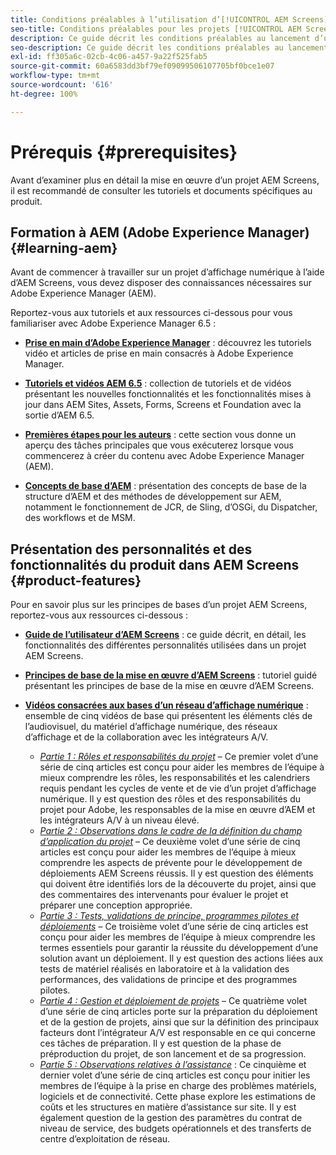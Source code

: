 ```yaml
---
title: Conditions préalables à l’utilisation d’[!UICONTROL AEM Screens]
seo-title: Conditions préalables pour les projets [!UICONTROL AEM Screens]
description: Ce guide décrit les conditions préalables au lancement d’un projet AEM Screens.
seo-description: Ce guide décrit les conditions préalables au lancement d’un projet AEM Screens.
exl-id: ff305a6c-02cb-4c06-a457-9a22f525fab5
source-git-commit: 60a6583dd3bf79ef09099506107705bf0bce1e07
workflow-type: tm+mt
source-wordcount: '616'
ht-degree: 100%

---
```


# Prérequis {#prerequisites}

Avant d’examiner plus en détail la mise en œuvre d’un projet AEM Screens, il est recommandé de consulter les tutoriels et documents spécifiques au produit.

## Formation à AEM (Adobe Experience Manager) {#learning-aem}

Avant de commencer à travailler sur un projet d’affichage numérique à l’aide d’AEM Screens, vous devez disposer des connaissances nécessaires sur Adobe Experience Manager (AEM).

Reportez-vous aux tutoriels et aux ressources ci-dessous pour vous familiariser avec Adobe Experience Manager 6.5 :

* **[Prise en main d’Adobe Experience Manager](https://helpx.adobe.com/fr/experience-manager/get-started.html)** : découvrez les tutoriels vidéo et articles de prise en main consacrés à Adobe Experience Manager.

* **[Tutoriels et vidéos AEM 6.5](https://helpx.adobe.com/fr/experience-manager/kt/index/aem-6-5-videos.html)** : collection de tutoriels et de vidéos présentant les nouvelles fonctionnalités et les fonctionnalités mises à jour dans AEM Sites, Assets, Forms, Screens et Foundation avec la sortie d’AEM 6.5.

* **[Premières étapes pour les auteurs](https://helpx.adobe.com/fr/experience-manager/6-5/sites/authoring/using/first-steps.html)** : cette section vous donne un aperçu des tâches principales que vous exécuterez lorsque vous commencerez à créer du contenu avec Adobe Experience Manager (AEM).

* **[Concepts de base d’AEM](https://helpx.adobe.com/fr/experience-manager/6-5/sites/developing/using/the-basics.html)** : présentation des concepts de base de la structure d’AEM et des méthodes de développement sur AEM, notamment le fonctionnement de JCR, de Sling, d’OSGi, du Dispatcher, des workflows et de MSM.

## Présentation des personnalités et des fonctionnalités du produit dans AEM Screens {#product-features}

Pour en savoir plus sur les principes de bases d’un projet AEM Screens, reportez-vous aux ressources ci-dessous :

* **[Guide de l’utilisateur d’AEM Screens](https://helpx.adobe.com/fr/experience-manager/6-5/screens/user-guide.html)** : ce guide décrit, en détail, les fonctionnalités des différentes personnalités utilisées dans un projet AEM Screens.

* **[Principes de base de la mise en œuvre d’AEM Screens](https://experienceleague.adobe.com/?launch=AEM-7a#recommended/solutions/experience-manager)** : tutoriel guidé présentant les principes de base de la mise en œuvre d’AEM Screens.

* **[Vidéos consacrées aux bases d’un réseau d’affichage numérique](https://helpx.adobe.com/fr/experience-manager/6-5/screens/user-guide.html?topic=/experience-manager/6-5/screens/morehelp/digital-signage-networks-basics.ug.js)** : ensemble de cinq vidéos de base qui présentent les éléments clés de l’audiovisuel, du matériel d’affichage numérique, des réseaux d’affichage et de la collaboration avec les intégrateurs A/V.
   * *[Partie 1 : Rôles et responsabilités du projet](https://helpx.adobe.com/fr/experience-manager/6-5/screens/using/project-roles-responsibilities.html)* – Ce premier volet d’une série de cinq articles est conçu pour aider les membres de l’équipe à mieux comprendre les rôles, les responsabilités et les calendriers requis pendant les cycles de vente et de vie d’un projet d’affichage numérique. Il y est question des rôles et des responsabilités du projet pour Adobe, les responsables de la mise en œuvre d’AEM et les intégrateurs A/V à un niveau élevé.
   * *[Partie 2 : Observations dans le cadre de la définition du champ d’application du projet](https://helpx.adobe.com/fr/experience-manager/6-5/screens/using/project-considerations.html)* – Ce deuxième volet d’une série de cinq articles est conçu pour aider les membres de l’équipe à mieux comprendre les aspects de prévente pour le développement de déploiements AEM Screens réussis. Il y est question des éléments qui doivent être identifiés lors de la découverte du projet, ainsi que des commentaires des intervenants pour évaluer le projet et préparer une conception appropriée.
   * *[Partie 3 : Tests, validations de principe, programmes pilotes et déploiements](https://helpx.adobe.com/fr/experience-manager/6-5/screens/using/testing-pocs-pilots-rollouts.html)* – Ce troisième volet d’une série de cinq articles est conçu pour aider les membres de l’équipe à mieux comprendre les termes essentiels pour garantir la réussite du développement d’une solution avant un déploiement. Il y est question des actions liées aux tests de matériel réalisés en laboratoire et à la validation des performances, des validations de principe et des programmes pilotes.
   * *[Partie 4 : Gestion et déploiement de projets](https://helpx.adobe.com/fr/experience-manager/6-5/screens/using/project-management-and-deployment.html)* – Ce quatrième volet d’une série de cinq articles porte sur la préparation du déploiement et de la gestion de projets, ainsi que sur la définition des principaux facteurs dont l’intégrateur A/V est responsable en ce qui concerne ces tâches de préparation. Il y est question de la phase de préproduction du projet, de son lancement et de sa progression.
   * *[Partie 5 : Observations relatives à l’assistance](https://helpx.adobe.com/fr/experience-manager/6-5/screens/using/support-considerations.html)* : Ce cinquième et dernier volet d’une série de cinq articles est conçu pour initier les membres de l’équipe à la prise en charge des problèmes matériels, logiciels et de connectivité. Cette phase explore les estimations de coûts et les structures en matière d’assistance sur site. Il y est également question de la gestion des paramètres du contrat de niveau de service, des budgets opérationnels et des transferts de centre d’exploitation de réseau.
